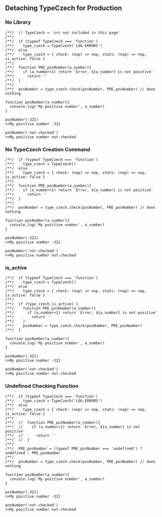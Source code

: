 



## Detaching TypeCzech for Production


### No Library

    /**/  // TypeCzech = 'src not included in this page'
    /**/
    /**/  if (typeof TypeCzech === 'function')
    /**/    type_czech = TypeCzech('LOG-ERRORS')
    /**/  else
    /**/    type_czech = { check: (nop) => nop, stats: (nop) => nop, is_active: false }
    /**/  
    /**/  function PRE_posNumber(a_number){
    /**/    if (a_number<1) return `Error, ${a_number} is not positive`
    /**/      return ''
    /**/  }
    /**/  
    /**/  posNumber = type_czech.check(posNumber, PRE_posNumber) // does nothing

    function posNumber(a_number){
      console.log('My positive number', a_number)
    }

    posNumber(-321)           
    >>My positive number -321
    
    posNumber('not-checked')
    >>My positive number not-checked

### No TypeCzech Creation Command 

    /**/  if (typeof TypeCzech === 'function') 
    /**/    type_czech = TypeCzech()
    /**/  else
    /**/    type_czech = { check: (nop) => nop, stats: (nop) => nop, is_active: false }
    /**/  
    /**/  function PRE_posNumber(a_number){
    /**/    if (a_number<1) return `Error, ${a_number} is not positive`
    /**/      return ''
    /**/  }
    /**/  
    /**/  posNumber = type_czech.check(posNumber, PRE_posNumber) // does nothing

    function posNumber(a_number){
      console.log('My positive number', a_number)
    }

    posNumber(-321)
    >>My positive number -321

    posNumber('not-checked')
    >>My positive number not-checked




### is_active

    /**/  if (typeof TypeCzech === 'function') 
    /**/    type_czech = TypeCzech()
    /**/  else
    /**/    type_czech = { check: (nop) => nop, stats: (nop) => nop, is_active: false }
    /**/  
    /**/  if (type_czech.is_active) {
    /**/    function PRE_posNumber(a_number){
    /**/      if (a_number<1) return `Error, ${a_number} is not positive`
    /**/        return ''
    /**/    }
    /**/    posNumber = type_czech.check(posNumber, PRE_posNumber) 
    /**/  }

    function posNumber(a_number){
      console.log('My positive number', a_number)
    }

    posNumber(-321)
    >>My positive number -321

    posNumber('not-checked')
    >>My positive number not-checked





### Undefined Checking Function 



    /**/  if (typeof TypeCzech === 'function') 
    /**/    type_czech = TypeCzech('LOG-ERRORS')
    /**/  else
    /**/    type_czech = { check: (nop) => nop, stats: (nop) => nop, is_active: false }
    /**/  
    /**/  //  function PRE_posNumber(a_number){
    /**/  //    if (a_number<1) return `Error, ${a_number} is not positive`
    /**/  //      return ''
    /**/  //  }
    /**/  
    /**/  PRE_posNumber = (typeof PRE_posNumber === 'undefined') ? undefined : PRE_posNumber
    /**/  
    /**/  posNumber = type_czech.check(posNumber, PRE_posNumber) // does nothing

    function posNumber(a_number){
      console.log('My positive number', a_number)
    }

    posNumber(-321)
    >>My positive number -321

    posNumber('not-checked')
    >>My positive number not-checked
